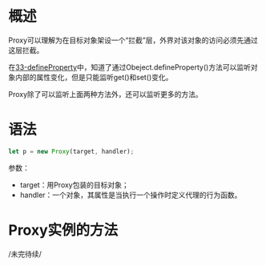 # 概述
Proxy可以理解为在目标对象架设一个“拦截”层，外界对该对象的访问必须先通过这层拦截。

在[33-defineProperty]()中，知道了通过Obeject.defineProperty()方法可以监听对象内部的属性变化，但是只能监听get()和set()变化。

Proxy除了可以监听上面两种方法外，还可以监听更多的方法。
# 语法
```js
let p = new Proxy(target, handler);
```
参数： 
- target：用Proxy包装的目标对象；
- handler：一个对象，其属性是当执行一个操作时定义代理的行为函数。
# Proxy实例的方法
/未完待续/